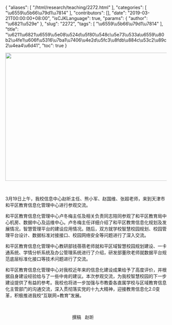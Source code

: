 {
    "aliases": [
        "/html/research/teaching/2272.html"
    ],
    "categories": [
        "\u6559\u5b66\u79d1\u7814"
    ],
    "contributors": [],
    "date": "2019-03-21T00:00:00+08:00",
    "isCJKLanguage": true,
    "params": {
        "author": "\u6821\u529e"
    },
    "slug": "2272",
    "tags": [
        "\u6559\u5b66\u79d1\u7814"
    ],
    "title": "\u6211\u6821\u6559\u5e08\u524d\u5f80\u548c\u5e73\u533a\u6559\u80b2\u4fe1\u606f\u5316\u7ba1\u7406\u4e2d\u5fc3\u8fdb\u884c\u53c2\u89c2\u4ea4\u6d41",
    "toc": true
}


<img
    src="https://cdn.tfls.online/mirror/full/f0f991ebf0ccf492668b7dc2540161ab11d5713b.jpg"
    style="display:block;margin-left:auto;margin-right:auto;"
    decoding="async"
    fetchpriority="auto"
    loading="lazy"
    height="400"
    width="600"
/>




     




3月19日上午，我校信息中心赵昕主任、熊小军、赵国维、张超老师，来到天津市和平区教育信息化管理中心进行参观交流。




和平区教育信息化管理中心卢冬梅主任及相关负责同志陪同参观了和平区教育局中心机房、数据中心及运维中心。卢冬梅主任详细介绍了和平区教育信息化规划及发展情况，智慧管理平台的建设应用情况。随后，双方就学校智慧校园规划、校园管理平台设计、数据标准对接接口、校园网络安全等问题进行了深入交流。




和平区教育信息化管理中心教研部钱蓓蓓老师就和平区域智慧校园规划建设、一卡通系统、学情分析系统及办公管理系统进行了介绍，研发部董欣老师就数据平台规范底层标准化接口等技术问题进行了交流。 




和平区教育信息化管理中心对我校近年来的信息化建设成果给予了高度评价，并根据自身建设经验给与了一些中肯的建议。本次参观交流，为我校智慧校园的下一步建设提供了有益的参考。我校也将进一步加强与市教委各直属学校与区域教育信息化主管部门的沟通交流，深入贯彻落实党的十九大精神，迎接教育信息化2.0变革，积极推进我校“互联网+教育”发展。



                                                                                                                                                                                                                                                                                                                     撰稿   赵昕

  




